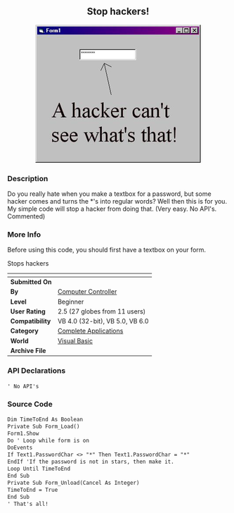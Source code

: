 ﻿<div align="center">

## Stop hackers\!

<img src="PIC2002427182566830.jpg">
</div>

### Description

Do you really hate when you make a textbox for a password, but some hacker comes and turns the *'s into regular words? Well then this is for you. My simple code will stop a hacker from doing that. (Very easy. No API's. Commented)
 
### More Info
 
Before using this code, you should first have a textbox on your form.

Stops hackers


<span>             |<span>
---                |---
**Submitted On**   |
**By**             |[Computer Controller](https://github.com/Planet-Source-Code/PSCIndex/blob/master/ByAuthor/computer-controller.md)
**Level**          |Beginner
**User Rating**    |2.5 (27 globes from 11 users)
**Compatibility**  |VB 4\.0 \(32\-bit\), VB 5\.0, VB 6\.0
**Category**       |[Complete Applications](https://github.com/Planet-Source-Code/PSCIndex/blob/master/ByCategory/complete-applications__1-27.md)
**World**          |[Visual Basic](https://github.com/Planet-Source-Code/PSCIndex/blob/master/ByWorld/visual-basic.md)
**Archive File**   |[](https://github.com/Planet-Source-Code/computer-controller-stop-hackers__1-34181/archive/master.zip)

### API Declarations

```
' No API's
```


### Source Code

```
Dim TimeToEnd As Boolean
Private Sub Form_Load()
Form1.Show
Do ' Loop while form is on
DoEvents
If Text1.PasswordChar <> "*" Then Text1.PasswordChar = "*"
EndIf 'If the password is not in stars, then make it.
Loop Until TimeToEnd
End Sub
Private Sub Form_Unload(Cancel As Integer)
TimeToEnd = True
End Sub
' That's all!
```

